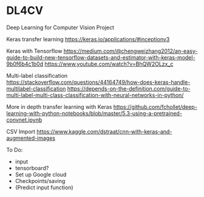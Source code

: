 # DL4CV
Deep Learning for Computer Vision Project

Keras transfer learning
https://keras.io/applications/#inceptionv3

Keras with Tensorflow
https://medium.com/@chengweizhang2012/an-easy-guide-to-build-new-tensorflow-datasets-and-estimator-with-keras-model-9b0f6b4c1b0d
https://www.youtube.com/watch?v=BhQW2OLzx_c

Multi-label classification
https://stackoverflow.com/questions/44164749/how-does-keras-handle-multilabel-classification
https://depends-on-the-definition.com/guide-to-multi-label-multi-class-classification-with-neural-networks-in-python/

More in depth transfer learning with Keras
https://github.com/fchollet/deep-learning-with-python-notebooks/blob/master/5.3-using-a-pretrained-convnet.ipynb

CSV Import
https://www.kaggle.com/dstraat/cnn-with-keras-and-augmented-images

To Do:
- input
- tensorboard?
- Set up Google cloud
- Checkpoints/saving
- (Predict input function)

